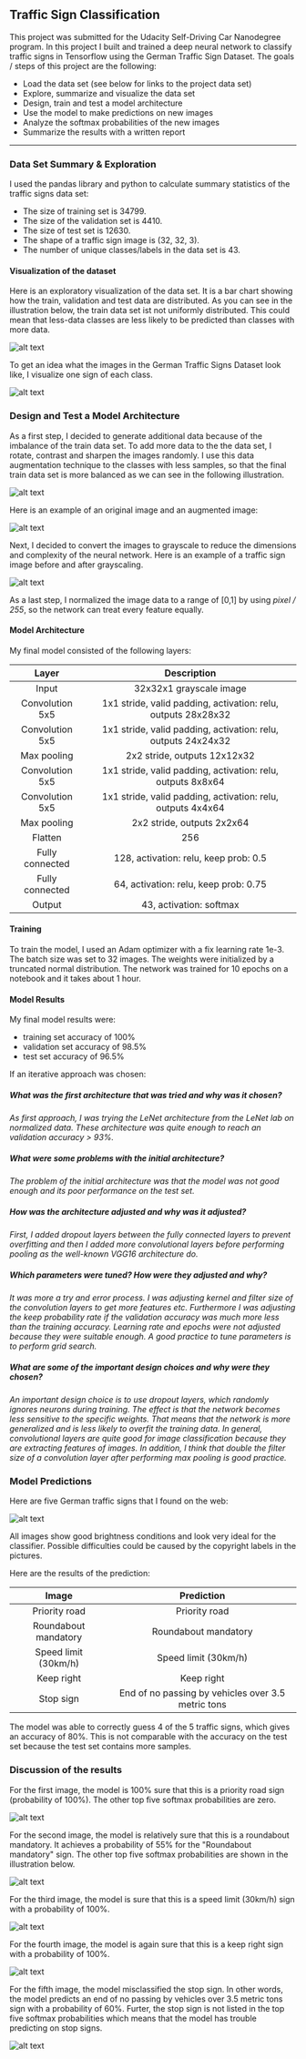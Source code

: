 ## **Traffic Sign Classification** 

This project was submitted for the Udacity Self-Driving Car Nanodegree program. 
In this project I built and trained a deep neural network to classify traffic signs in Tensorflow using the German Traffic Sign Dataset. The goals / steps of this project are the following:

* Load the data set (see below for links to the project data set)
* Explore, summarize and visualize the data set
* Design, train and test a model architecture
* Use the model to make predictions on new images
* Analyze the softmax probabilities of the new images
* Summarize the results with a written report

[//]: # (Image References)

[image1]: ./images/histogram.png "Distribution of Train, Test, Validation Data"
[image2]: ./images/signs.png "Class Labels (Signs)"
[image3]: ./images/new_train_distribution.png "New Train Data Set Distribution"
[image4]: ./images/augmented.png "Augmentation"
[image5]: ./images/grayscale.png "Grayscaling"
[image6]: ./images/sign1.jpg "Traffic Sign 1"
[image7]: ./images/sign2.jpg "Traffic Sign 2"
[image8]: ./images/sign3.jpg "Traffic Sign 3"
[image9]: ./images/sign4.jpg "Traffic Sign 4"
[image10]: ./images/sign5.jpg "Traffic Sign 5"
[image11]: ./images/web_signs.png "Web Signs"
[image112]: ./images/top5_sign1.png "Traffic Sign 1 Prediction"
[image113]: ./images/top5_sign2.png "Traffic Sign 2 Prediction"
[image114]: ./images/top5_sign3.png "Traffic Sign 3 Prediction"
[image115]: ./images/top5_sign4.png "Traffic Sign 4 Prediction"
[image116]: ./images/top5_sign5.png "Traffic Sign 5 Prediction"


---
### Data Set Summary & Exploration 

I used the pandas library and python to calculate summary statistics of the traffic
signs data set:

* The size of training set is 34799.
* The size of the validation set is 4410. 
* The size of test set is 12630.
* The shape of a traffic sign image is (32, 32, 3).
* The number of unique classes/labels in the data set is 43.

#### Visualization of the dataset

Here is an exploratory visualization of the data set. It is a bar chart showing how the train, validation and test data are distributed. As you can see in the illustration below, the train data set ist not uniformly distributed. This could mean that less-data classes are less likely to be predicted than classes with more data. 

![alt text][image1]

To get an idea what the images in the German Traffic Signs Dataset look like, I visualize one sign of each class.

![alt text][image2]

### Design and Test a Model Architecture

As a first step, I decided to generate additional data because of the imbalance of the train data set. 
To add more data to the the data set, I rotate, contrast and sharpen the images randomly. I use this data augmentation technique to the classes with less samples, so that the final train data set is more balanced as we can see in the following illustration.

![alt text][image3]

Here is an example of an original image and an augmented image:

![alt text][image4]

Next, I decided to convert the images to grayscale to reduce the dimensions and complexity of the neural network. Here is an example of a traffic sign image before and after grayscaling.

![alt text][image5]

As a last step, I normalized the image data to a range of [0,1] by using *pixel / 255*, so the network can treat every feature equally.

#### Model Architecture

My final model consisted of the following layers:

| Layer         		      |     Description	        					| 
|:---------------------:|:---------------------------------------------:| 
| Input         		      | 32x32x1 grayscale image   							             | 
| Convolution 5x5     	 | 1x1 stride, valid padding, activation: relu, outputs 28x28x32 	 |
| Convolution 5x5     	 | 1x1 stride, valid padding, activation: relu, outputs 24x24x32 	 |
| Max pooling	      	   | 2x2 stride,  outputs 12x12x32 				|
| Convolution 5x5     	 | 1x1 stride, valid padding, activation: relu, outputs 8x8x64 	 |
| Convolution 5x5     	 | 1x1 stride, valid padding, activation: relu, outputs 4x4x64 	 |
| Max pooling	      	   | 2x2 stride,  outputs 2x2x64 				|
| Flatten     	         |	256                          |
| Fully connected		     | 128, activation: relu, keep prob: 0.5        									|
| Fully connected		     | 64, activation: relu, keep prob: 0.75        									|
| Output				            | 43, activation: softmax        									|

#### Training

To train the model, I used an Adam optimizer with a fix learning rate 1e-3. The batch size was set to 32 images. The weights were initialized by a truncated normal distribution. The network was trained for 10 epochs on a notebook and it takes about 1 hour. 

#### Model Results

My final model results were:
* training set accuracy of  100%
* validation set accuracy of 98.5% 
* test set accuracy of 96.5%

If an iterative approach was chosen:

##### What was the first architecture that was tried and why was it chosen?

*As first approach, I was trying the LeNet architecture from the LeNet lab on normalized data. These architecture was quite enough to reach an validation accuracy > 93%.* 

##### What were some problems with the initial architecture?

*The problem of the initial architecture was that the model was not good enough and its poor performance on the test set.*   

##### How was the architecture adjusted and why was it adjusted?

*First, I added dropout layers between the fully connected layers to prevent overfitting and then I added more convolutional  layers before performing pooling as the well-known VGG16 architecture do.*

##### Which parameters were tuned? How were they adjusted and why?

*It was more a try and error process. I was adjusting kernel and filter size of the convolution layers to get more features etc. Furthermore I was adjusting the keep probability rate if the validation accuracy was much more less than the training accuracy. Learning rate and epochs were not adjusted because they were suitable enough. A good practice to tune parameters is to perform grid search.*  

##### What are some of the important design choices and why were they chosen?

*An important design choice is to use dropout layers, which randomly ignores neurons during training. The effect is that the network becomes less sensitive to the specific weights. That means that the network is more generalized and is less likely to overfit the training data. In general, convolutional layers are quite good for image classification because they are extracting features of images. In addition, I think that double the filter size of a convolution layer after performing max pooling is good practice.*

### Model Predictions

Here are five German traffic signs that I found on the web:

![alt text][image11]

All images show good brightness conditions and look very ideal for the classifier. Possible difficulties could be caused by the copyright labels in the pictures. 

Here are the results of the prediction:

| Image			            |     Prediction	        					            | 
|:---------------------:|:---------------------------------------------:| 
| Priority road      		| Priority road  									              | 
| Roundabout mandatory  | Roundabout mandatory  										    |
| Speed limit (30km/h)	| Speed limit (30km/h)											    |
| Keep right	      		| Keep right					 				                  |
| Stop sign		          | End of no passing by vehicles over 3.5 metric tons |


The model was able to correctly guess 4 of the 5 traffic signs, which gives an accuracy of 80%. This is not comparable with  the accuracy on the test set because the test set contains more samples. 

### Discussion of the results

For the first image, the model is 100% sure that this is a priority road sign (probability of 100%). The other top five softmax probabilities are zero. 

![alt text][image112]

For the second image, the model is relatively sure that this is a roundabout mandatory. It achieves a probability of 55% for the "Roundabout mandatory" sign. The other top five softmax probabilities are shown in the illustration below.

![alt text][image113]

For the third image, the model is sure that this is a speed limit (30km/h) sign	with a probability of 100%. 

![alt text][image114]

For the fourth image, the model is again sure that this is a keep right sign	with a probability of 100%.  

![alt text][image115]

For the fifth image, the model misclassified the stop sign. In other words, the model predicts an end of no passing by vehicles over 3.5 metric tons sign with a probability of 60%. Furter, the stop sign is not listed in the top five softmax probabilities which means that the model has trouble predicting on stop signs.

![alt text][image116]

